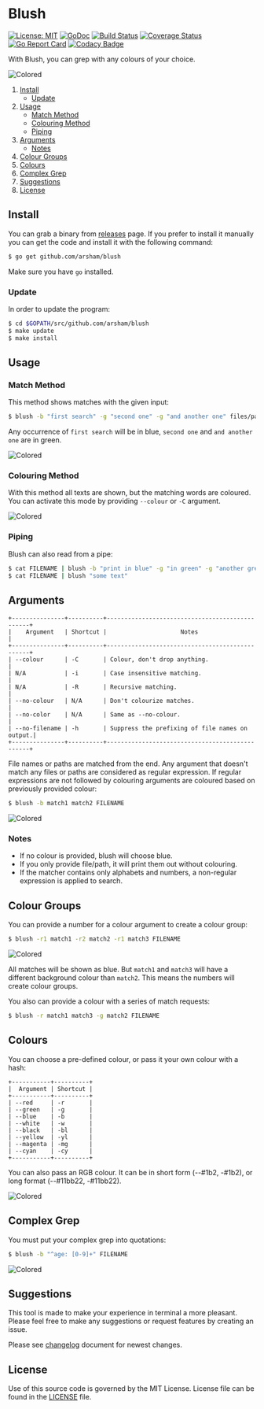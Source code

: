 # Blush

[![License: MIT](https://img.shields.io/badge/License-MIT-blue.svg)](https://opensource.org/licenses/MIT)
[![GoDoc](https://godoc.org/github.com/arsham/blush?status.svg)](http://godoc.org/github.com/arsham/blush)
[![Build Status](https://travis-ci.org/arsham/blush.svg?branch=master)](https://travis-ci.org/arsham/blush)
[![Coverage Status](https://codecov.io/gh/arsham/blush/branch/master/graph/badge.svg)](https://codecov.io/gh/arsham/blush)
[![Go Report Card](https://goreportcard.com/badge/github.com/arsham/blush)](https://goreportcard.com/report/github.com/arsham/blush)
[![Codacy Badge](https://api.codacy.com/project/badge/Grade/4d4d4330fc2e44f18da6d8012d7432b9)](https://www.codacy.com/app/arsham/blush?utm_source=github.com&amp;utm_medium=referral&amp;utm_content=arsham/blush&amp;utm_campaign=Badge_Grade)

With Blush, you can grep with any colours of your choice.

![Colored](http://i.imgur.com/RF19HYU.png)

1. [Install](#install)
    * [Update](#update)
2. [Usage](#usage)
    * [Match Method](#match-method)
    * [Colouring Method](#colouring-method)
    * [Piping](#piping)
3. [Arguments](#arguments)
    * [Notes](#notes)
4. [Colour Groups](#colour-groups)
5. [Colours](#colours)
6. [Complex Grep](#complex-grep)
7. [Suggestions](#suggestions)
8. [License](#license)

## Install

You can grab a binary from [releases](https://github.com/arsham/blush/releases)
page. If you prefer to install it manually you can get the code and install it
with the following command:

```bash
$ go get github.com/arsham/blush
```

Make sure you have `go` installed.

### Update

In order to update the program:

```bash
$ cd $GOPATH/src/github.com/arsham/blush
$ make update
$ make install
```

## Usage

### Match Method

This method shows matches with the given input:
```bash
$ blush -b "first search" -g "second one" -g "and another one" files/paths
```

Any occurrence of `first search` will be in blue, `second one` and `and another one`
are in green.

![Colored](http://i.imgur.com/ghUTuva.png)

### Colouring Method

With this method all texts are shown, but the matching words are coloured. You
can activate this mode by providing `--colour` or `-C` argument.

![Colored](http://i.imgur.com/3CqzAUd.png)

### Piping

Blush can also read from a pipe:
```bash
$ cat FILENAME | blush -b "print in blue" -g "in green" -g "another green"
$ cat FILENAME | blush "some text"
```

## Arguments

```
+---------------+----------+------------------------------------------------+
|    Argument   | Shortcut |                     Notes                      |
+---------------+----------+------------------------------------------------+
| --colour      | -C       | Colour, don't drop anything.                   |
| N/A           | -i       | Case insensitive matching.                     |
| N/A           | -R       | Recursive matching.                            |
| --no-colour   | N/A      | Don't colourize matches.                       |
| --no-color    | N/A      | Same as --no-colour.                           |
| --no-filename | -h       | Suppress the prefixing of file names on output.|
+---------------+----------+------------------------------------------------+
```

File names or paths are matched from the end. Any argument that doesn't match
any files or paths are considered as regular expression. If regular expressions
are not followed by colouring arguments are coloured based on previously
provided colour:

```bash
$ blush -b match1 match2 FILENAME
```

![Colored](http://i.imgur.com/J6uZPQD.png)

### Notes

* If no colour is provided, blush will choose blue.
* If you only provide file/path, it will print them out without colouring.
* If the matcher contains only alphabets and numbers, a non-regular expression is applied to search.

## Colour Groups

You can provide a number for a colour argument to create a colour group:

```bash
$ blush -r1 match1 -r2 match2 -r1 match3 FILENAME
```

![Colored](http://i.imgur.com/cBnyrcy.png)

All matches will be shown as blue. But `match1` and `match3` will have a
different background colour than `match2`. This means the numbers will create
colour groups.

You also can provide a colour with a series of match requests:

```bash
$ blush -r match1 match3 -g match2 FILENAME
```

## Colours

You can choose a pre-defined colour, or pass it your own colour with a hash:

```
+-----------+----------+
|  Argument | Shortcut |
+-----------+----------+
| --red     | -r       |
| --green   | -g       |
| --blue    | -b       |
| --white   | -w       |
| --black   | -bl      |
| --yellow  | -yl      |
| --magenta | -mg      |
| --cyan    | -cy      |
+-----------+----------+
```

You can also pass an RGB colour. It can be in short form (--#1b2, -#1b2), or
long format (--#11bb22, -#11bb22).

![Colored](http://i.imgur.com/MkBIM9b.png)

## Complex Grep

You must put your complex grep into quotations:

```bash
$ blush -b "^age: [0-9]+" FILENAME
```
![Colored](http://i.imgur.com/hskdVhe.png)

## Suggestions

This tool is made to make your experience in terminal a more pleasant. Please
feel free to make any suggestions or request features by creating an issue.

Please see [changelog](./CHANGELOG.md) document for newest changes.

## License

Use of this source code is governed by the MIT License. License file can be
found in the [LICENSE](./LICENSE) file.
